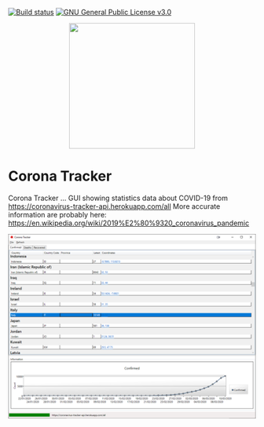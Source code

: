 [![Build status](https://ci.appveyor.com/api/projects/status/p8u6eg7ihgns1mbd/branch/master?svg=true)](https://ci.appveyor.com/project/kraugug/coronatracker/branch/master) [![GNU General Public License v3.0](https://img.shields.io/badge/license-GNU%20General%20Public%20License%20v3.0-blue.svg)](https://github.com/kraugug/DebianPackagesExplorer/blob/master/LICENSE)

<p align="center"><img width="256" height="256" src="https://github.com/kraugug/CoronaTracker/blob/master/CoronaTracker/Corona Virus.ico" align="center"/></p>

# Corona Tracker
Corona Tracker ... GUI showing statistics data about COVID-19 from https://coronavirus-tracker-api.herokuapp.com/all
More accurate information are probably here: https://en.wikipedia.org/wiki/2019%E2%80%9320_coronavirus_pandemic

<p align="center"><img src="https://github.com/kraugug/CoronaTracker/blob/master/Screenshot.png" align="center"/></p>
